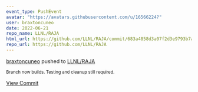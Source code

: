 ```yaml
---
event_type: PushEvent
avatar: "https://avatars.githubusercontent.com/u/16566224?"
user: braxtoncuneo
date: 2022-06-21
repo_name: LLNL/RAJA
html_url: https://github.com/LLNL/RAJA/commit/683a4858d3a07f2d3e9793b7ac32f2398d9e9771
repo_url: https://github.com/LLNL/RAJA
---
```


<a href='https://github.com/braxtoncuneo' target='_blank'>braxtoncuneo</a> pushed to <a href='https://github.com/LLNL/RAJA' target='_blank'>LLNL/RAJA</a>

<small>Branch now builds. Testing and cleanup still required.</small>

<a href='https://github.com/LLNL/RAJA/commit/683a4858d3a07f2d3e9793b7ac32f2398d9e9771' target='_blank'>View Commit</a>